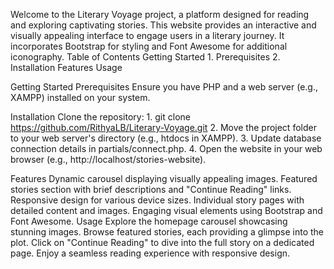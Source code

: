 Welcome to the Literary Voyage project, a platform designed for reading and exploring captivating stories. This website provides an interactive and visually appealing interface to engage users in a literary journey. It incorporates Bootstrap for styling and Font Awesome for additional iconography.
Table of Contents
  Getting Started
    1. Prerequisites
    2. Installation
  Features
  Usage
  
Getting Started
  Prerequisites
    Ensure you have PHP and a web server (e.g., XAMPP) installed on your system.
    
  Installation
    Clone the repository:
      1. git clone https://github.com/RithyaLB/Literary-Voyage.git
      2. Move the project folder to your web server's directory (e.g., htdocs in XAMPP).
      3. Update database connection details in partials/connect.php.
      4. Open the website in your web browser (e.g., http://localhost/stories-website).

Features
  Dynamic carousel displaying visually appealing images.
  Featured stories section with brief descriptions and "Continue Reading" links.
  Responsive design for various device sizes.
  Individual story pages with detailed content and images.
  Engaging visual elements using Bootstrap and Font Awesome.
Usage
  Explore the homepage carousel showcasing stunning images.
  Browse featured stories, each providing a glimpse into the plot.
  Click on "Continue Reading" to dive into the full story on a dedicated page.
  Enjoy a seamless reading experience with responsive design.
